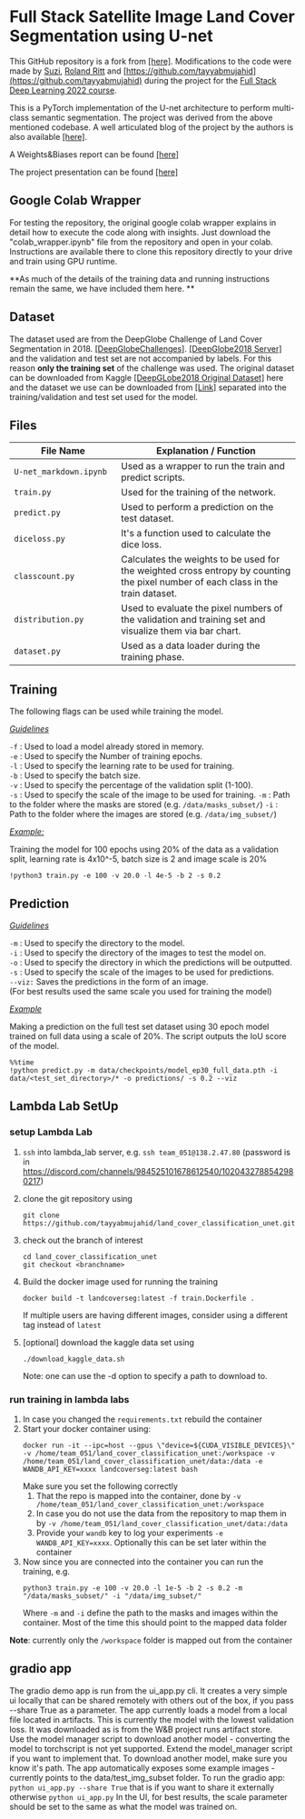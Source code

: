 ﻿# Full Stack Satellite Image Land Cover Segmentation using U-net 
 
This GitHub repository is a fork from [[here]](https://github.com/TarunKumar1995-glitch/land_cover_classification_unet). Modifications to the code were made by [Suzi](https://github.com/suzifoobar), [Roland Ritt](https://github.com/RolandRitt) and [https://github.com/tayyabmujahid](https://github.com/tayyabmujahid) during the project for the [Full Stack Deep Learning 2022 course](https://fullstackdeeplearning.com/course/2022/).

This is a PyTorch implementation of the U-net architecture to perform multi-class semantic segmentation. The project was derived from the above mentioned codebase. A well articulated blog of the project by the authors is also available [[here]](https://baratam-tarunkumar.medium.com/land-cover-classification-with-u-net-aa618ea64a1b).

A Weights&Biases report can be found [[here]](https://wandb.ai/fsdl2022_project051/land_cover_segmentation/reports/Landcover-Segmentation-Initial-Investigation--VmlldzoyNzc3NjU5?accessToken=dsrk26mv9pez0aapb2mlsxg0g3436eox9z2id3tksnjuikd723bmspvd2vgpblfe)

The project presentation can be found [[here]](https://docs.google.com/presentation/d/1TDif9r3uiCZ04yxBxgruh5jySDqJFwEYxoMSaM8LB-U/edit?usp=sharing)

## Google Colab Wrapper
For testing the repository, the original google colab wrapper explains in detail how to execute the code along with insights. Just download the "colab_wrapper.ipynb" file from the repository and open in your colab. Instructions are available there to clone this repository directly to your drive and train using GPU runtime.

**As much of the details of the training data and running instructions remain the same, we have included them here. **


## Dataset
The dataset used are from the DeepGlobe Challenge of Land Cover Segmentation in 2018. [[DeepGlobeChallenges]](http://deepglobe.org/challenge.html). [[DeepGlobe2018 Server]](https://competitions.codalab.org/competitions/18468) and the validation and test set are not accompanied by labels. For this reason **only the training set**  of the challenge was used.  The original dataset can be downloaded from Kaggle [[DeepGLobe2018 Original Dataset]](https://www.kaggle.com/balraj98/deepglobe-land-cover-classification-dataset) here and the dataset we use can be downloaded from [[Link]](https://www.kaggle.com/geoap96/deepglobe2018-landcover-segmentation-traindataset) separated into the training/validation and test set used for the model.

## Files 

|File Name| Explanation / Function |
|---------|------------|
|`U-net_markdown.ipynb`<img width=90/>| Used as a wrapper to run the train and predict scripts.|
|`train.py` | Used for the training of the network.  |
|`predict.py`|Used to perform a prediction on the test dataset. |
|`diceloss.py` | It's a function used to calculate the dice loss.|
|`classcount.py`| Calculates the weights to be used for the weighted cross entropy by counting the pixel number of each class in the train dataset.|
|`distribution.py`| Used to evaluate the pixel numbers of the validation and training set and visualize them via  bar chart.|
|`dataset.py`| Used as a data loader during the training phase.|

## Training

The following flags can be used while training the model.

<ins>_Guidelines_<ins>

`-f` : Used to load a model already stored in memory. \
`-e` : Used to specify the Number of training epochs. \
`-l` : Used to specify the learning rate to be used for training. \
`-b` : Used to specify the batch size. \
`-v` : Used to specify the percentage of the validation split (1-100). \
`-s` : Used to specify the scale of the image to be used for training.
`-m` : Path to the folder where the masks are stored (e.g. `/data/masks_subset/`)
`-i` : Path to the folder where the images are stored (e.g. `/data/img_subset/`)

<ins>_Example:_<ins/>

Training the model for 100 epochs using 20% of the data as a validation split, learning rate is 4x10^-5, batch size is 2 and image scale is 20%

`!python3 train.py -e 100 -v 20.0 -l 4e-5 -b 2 -s 0.2`

## Prediction
<ins>_Guidelines_<ins>

`-m` : Used to specify the directory to the model. \
`-i` : Used to specify the directory of the images to test the model on. \
`-o` : Used to specify the directory in which the predictions will be outputted. \
`-s` : Used to specify the scale of the images to be used for predictions. \
`--viz:` Saves the predictions in the form of an image. \
(For best results used the same scale you used for training the model)


<ins>_Example_<ins>

Making a prediction on the full test set dataset using 30 epoch model trained on full data using a scale of 20%. The script  outputs the IoU score of the model.

```
%%time
!python predict.py -m data/checkpoints/model_ep30_full_data.pth -i data/<test_set_directory>/* -o predictions/ -s 0.2 --viz
```

## Lambda Lab SetUp

### setup Lambda Lab
1. ``ssh`` into lambda_lab server, e.g. `ssh team_051@138.2.47.80` (password is in https://discord.com/channels/984525101678612540/1020432788542980217)
2. clone the git repository using 
   ```
   git clone https://github.com/tayyabmujahid/land_cover_classification_unet.git
   ```
3. check out the branch of interest
   ```
   cd land_cover_classification_unet
   git checkout <branchname>
   ```
   
4. Build the docker image used for running the training
   ```
   docker build -t landcoverseg:latest -f train.Dockerfile .
   ```
   If multiple users are having different images, consider using a different tag instead of ``latest``
5. [optional] download the kaggle data set using
   ```
   ./download_kaggle_data.sh
   ```
   Note: one can use the -d option to specify a path to download to.
   
   
   

### run training in lambda labs
1. In case you changed the ``requirements.txt`` rebuild the container
2. Start your docker container using:
   ```
   docker run -it --ipc=host --gpus \"device=${CUDA_VISIBLE_DEVICES}\" -v /home/team_051/land_cover_classification_unet:/workspace -v /home/team_051/land_cover_classification_unet/data:/data -e WANDB_API_KEY=xxxx landcoverseg:latest bash
   ```
   Make sure you set the following correctly
   1. That the repo is mapped into the container, done by ``-v /home/team_051/land_cover_classification_unet:/workspace``
   1. In case you do not use the data from the repository to map them in by ``-v /home/team_051/land_cover_classification_unet/data:/data``
   1. Provide your `wandb` key to log your experiments ``-e WANDB_API_KEY=xxxx``. Optionally this can be set later within the container
2. Now since you are connected into the container you can run the training, e.g.
   ```
   python3 train.py -e 100 -v 20.0 -l 1e-5 -b 2 -s 0.2 -m "/data/masks_subset/" -i "/data/img_subset/"
   ```
   Where ``-m`` and `-i` define the path to the masks and images within the container. Most of the time this should point to the mapped data folder

__Note__: currently only the ``/workspace`` folder is mapped out from the container


## gradio app 
The gradio demo app is run from the ui_app.py cli.  It creates a very simple ui locally
that can be shared remotely with others out of the box, if you pass --share True as a parameter.
The app currently loads a model from a local file located in artifacts.  This is currently the model 
with the lowest validation loss.  It was downloaded as is from the W&B project runs artifact store.  
Use the model manager script to download another model - converting the model to torchscript is not yet supported.
Extend the model_manager script if you want to implement that.  To download another model, make sure you know it's path.
The app automatically exposes some example images - currently points to the data/test_img_subset folder.
To run the gradio app:
`python ui_app.py --share True` that is if you want to share it externally otherwise `python ui_app.py`
In the UI, for best results, the scale parameter should be set to the same as what the model was trained on.


